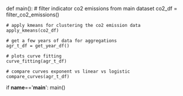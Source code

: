 def main():
    # filter indicator co2 emissions from main dataset
    co2_df = filter_co2_emissions()

    # apply kmeans for clustering the co2 emission data
    apply_kmeans(co2_df)

    # get a few years of data for aggregations
    agr_t_df = get_year_df()

    # plots curve fitting
    curve_fitting(agr_t_df)

    # compare curves exponent vs linear vs logistic
    compare_curves(agr_t_df)


if __name__=='__main__':
    main()
